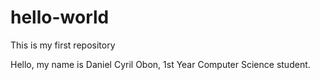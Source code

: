 # hello-world
This is my first repository

Hello, my name is Daniel Cyril Obon, 1st Year Computer Science student.
